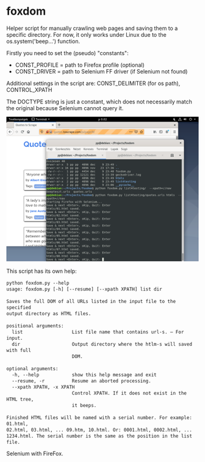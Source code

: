# foxdom

Helper script for manually crawling web pages and saving them to a specific directory. For now, it only works under Linux due to the os.system('beep...') function.

Firstly you need to set the (pseudo) "constants": 
+ CONST_PROFILE = path to Firefox profile (optional)
+ CONST_DRIVER = path to Selenium FF driver (if Selenium not found)

Additional settings in the script are: CONST_DELIMITER (for os path), CONTROL_XPATH

The DOCTYPE string is just a constant, which does not necessarily match the original because Selenium cannot query it.

![Screenshot](screen.png)

This script has its own help:

```
python foxdom.py --help
usage: foxdom.py [-h] [--resume] [--xpath XPATH] list dir

Saves the full DOM of all URLs listed in the input file to the specified
output directory as HTML files.

positional arguments:
  list                  List file name that contains url-s. – For input.
  dir                   Output directory where the htlm-s will saved with full
                        DOM.

optional arguments:
  -h, --help            show this help message and exit
  --resume, -r          Resume an aborted processing.
  --xpath XPATH, -x XPATH
                        Control XPATH. If it does not exist in the HTML tree, 
                        it beeps.

Finished HTML files will be named with a serial number. For example: 01.html,
02.html, 03.html, ... 09.htm, 10.html. Or: 0001.html, 0002.html, ...
1234.html. The serial number is the same as the position in the list file.
```

Selenium with FireFox.
